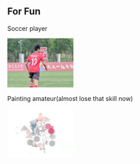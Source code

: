 ## For Fun

Soccer player

<img src="./assets/img/soccer.jpg" width="30%">

Painting amateur(almost lose that skill now)

<img src="./assets/img/taylor.jpg" width="30%">
